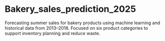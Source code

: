 # Bakery_sales_prediction_2025
Forecasting summer sales for bakery products using machine learning and historical data from 2013–2018. Focused on six product categories to support inventory planning and reduce waste.
